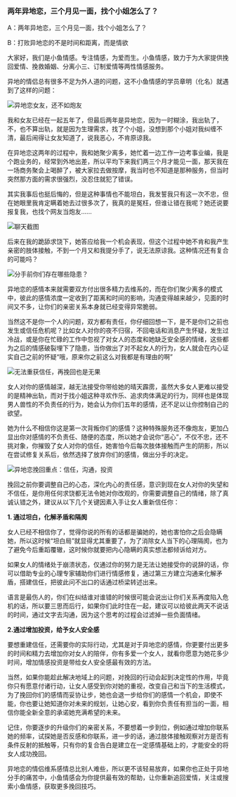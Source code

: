 ### 两年异地恋，三个月见一面，找个小姐怎么了？

A：两年异地恋，三个月见一面，找个小姐怎么了？

B：打败异地恋的不是时间和距离，而是情欲

大家好，我们是小鱼情感。专注情感，为爱而生。小鱼情感，致力于为大家提供挽回爱情、挽救婚姻、分离小三、订制爱情等两性情感服务。

异地的情侣总有很多不足为外人道的问题，这不小鱼情感的学员章明（化名）就遇到了这样的问题：

![异地恋女友，还不如炮友](/im/images/articles/a2/a2_2/image1.png "异地恋女友，还不如炮友")

我和女友已经在一起五年了，但最后两年是异地恋，因为一时糊涂，我出轨了，不，也不算出轨，就是因为生理需求，找了个小姐，没想到那个小姐对我纠缠不清，最后闹得让女友知道了，说我恶心，不肯原谅我。

在异地恋这两年的过程中，我和她聚少离多，她忙着一边工作一边考事业编，我是个跑业务的，经常到外地出差，所以平均下来我们两三个月才能见一面，那天我在一场商务聚会上喝醉了，被大家拉去做按摩，我当时也不知道是那种服务，但当时突然那方面的需求很强烈，没忍住就犯了错误。

其实我事后也挺后悔的，但是这种事情也不能坦白，我发誓我只有这一次不忠，但在她眼里我肯定瞒着她去过很多次了，我真的是冤枉，但谁让错在我呢？她还说要报复我，也找个网友当炮友......

![聊天截图](/im/images/articles/a2/a2_2/image2.jpeg "聊天截图")

后来在我的跪舔求饶下，她答应给我一个机会表现，但这个过程中她不肯和我产生亲密的肢体接触，不到一个月又和我提分手了，说无法原谅我。这种情况还有复合的可能吗？

![分手前你们存在哪些隐患？](/im/images/articles/a2/a2_2/image3.png "分手前你们存在哪些隐患？")

异地恋的感情本来就需要双方付出很多精力去维系的，而在你们聚少离多的模式中，彼此的感情浓度一定收到了距离和时间的影响，沟通变得越来越少，见面的时间又不多，让你们的亲密关系本身就已经变得异常脆弱。

当然这不是你一个人的问题，双方都有责任，你仔细回想一下，是不是你们之前也发生或信任危机呢？比如女人对你的夜不归宿，不回电话和消息产生怀疑，发生过冷战，或是你在忙碌的工作中忽视了对女人的态度和她缺乏安全感的情绪，这些都为之后的情感破裂埋下了隐患，当你做出了对不起女人的行为，女人就会在内心证实自己之前的怀疑“哦，原来你之前这么对我都是有理由的啊”

![无法重获信任，再挽回也是无果](/im/images/articles/a2/a2_2/image4.png "无法重获信任，再挽回也是无果")

女人对你的感情越深，越无法接受你带给她的晴天霹雳，虽然大多女人更难以接受的是精神出轨，而对于找小姐这种寻欢作乐、追求肉体满足的行为，同样也是体现男人兽性的不负责任的行为，她会认为你们五年的感情，还不足以让你控制自己的欲望。

她为什么不相信你这是第一次背叛你们的感情？这种特殊服务还不像炮友，更加凸显出你对感情的不负责任、随便的态度，所以她才会说你“恶心”，不仅不忠，还不挑对象，你摧毁了女人对你的信任，她害怕今后每次肢体接触而产生的阴影，所以在尝试修复关系后，依然选择了放弃你们的感情，做出分手的决定。

![异地恋挽回重点：信任，沟通，投资](/im/images/articles/a2/a2_2/image5.png "异地恋挽回重点：信任，沟通，投资")

挽回之前你要调整自己的心态，深化内心的责任感，意识到现在女人对你的失望和不信任，是你用任何求饶都无法令她对你改观的，你需要调整自己的情绪，除了真诚认错之外，建议从以下几个关键因素入手让女人重新信任你：

**1. 通过坦白，化解矛盾和隔阂**

女人已经不相信你了，觉得你说的所有的话都是骗她的，她也害怕你之后会隐瞒她，所以这时候“坦白局”就显得尤其重要了，为了消除女人当下的心理隔阂，也为了避免今后重蹈覆辙，这时候你就要把内心隐瞒的真实想法都倾诉给对方。

如果女人的情绪处于崩溃状态，仅通过你的努力是无法让她接受你的说辞的话，你可以借助专业的心理专家辅助你们进行情感修复，通过第三方建立沟通来化解矛盾，搭建信任，把彼此问不出口的话通过桥梁转述出来。

语言是最伤人的，你们在纠结谁对谁错的时候很可能会说出让你们关系再度陷入危机的话，所以要三思而后行，如果你们此时住在一起，建议可以给彼此两天不说话的时间，通过文字去沟通，因为这个思考的过程会过滤掉一些负面情绪。

**2.通过增加投资，给予女人安全感**

要想重建信任，还需要你的实际行动，尤其是对于异地恋的感情，你更要付出更多的时间和精力去增加你对女人的陪伴，你有多爱一个女人，就看你愿意为她花多少时间，增加情感投资是带给女人安全感最有效的方法。

当然，如果你能趁此解决地域上的问题，对挽回的行动会起到决定性的作用，毕竟你只有愿意付诸行动，让女人感受到你对她的重视，改变自己和当下的生活模式，为了挽回你们的感情而妥协让步，她也会退一步给你们的感情一个机会，即使不能，你也要让她知道你对未来的规划，让她心安，看到你负责任有担当的一面，相信你能全新全意的承诺她充满希望的未来。

记住，你要逐步的升级你们的亲密关系，不要想着一步到位，例如通过增加你联系她的频率，试探她是否反感和你联系，进一步的话，通过肢体接触观察对方是否有条件反射的抵触等，只有你的复合告白是建立在一定感情基础上的，才能安全的将女人成功挽回。

异地恋的情侣维系感情总比别人难些，所以更不该轻易放弃，如果你也正处于异地分手的痛苦中，小鱼情感会为你提供最有效的帮助，让你重新追回爱情，关注或搜索小鱼情感，获取更多挽回技巧。
